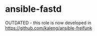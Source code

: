 ansible-fastd
=============

OUTDATED - this role is now developed in https://github.com/kaleng/ansible-freifunk
